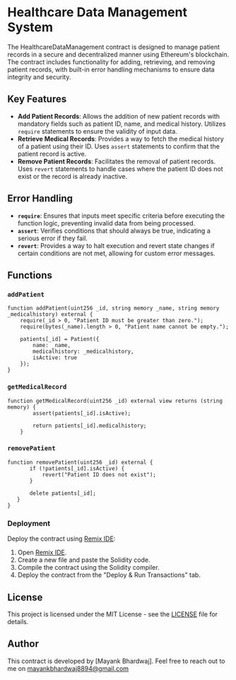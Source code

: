 # Healthcare Data Management System

The HealthcareDataManagement contract is designed to manage patient records in a secure and decentralized manner using Ethereum's blockchain. The contract includes functionality for adding, retrieving, and removing patient records, with built-in error handling mechanisms to ensure data integrity and security.

## Key Features

- **Add Patient Records**: Allows the addition of new patient records with mandatory fields such as patient ID, name, and medical history. Utilizes `require` statements to ensure the validity of input data.
- **Retrieve Medical Records**: Provides a way to fetch the medical history of a patient using their ID. Uses `assert` statements to confirm that the patient record is active.
- **Remove Patient Records**: Facilitates the removal of patient records. Uses `revert` statements to handle cases where the patient ID does not exist or the record is already inactive.

## Error Handling

- **`require`**: Ensures that inputs meet specific criteria before executing the function logic, preventing invalid data from being processed.
- **`assert`**: Verifies conditions that should always be true, indicating a serious error if they fail.
- **`revert`**: Provides a way to halt execution and revert state changes if certain conditions are not met, allowing for custom error messages.

## Functions

### `addPatient`

```solidity
function addPatient(uint256 _id, string memory _name, string memory _medicalhistory) external {
    require(_id > 0, "Patient ID must be greater than zero.");
    require(bytes(_name).length > 0, "Patient name cannot be empty.");
    
    patients[_id] = Patient({
        name: _name,
        medicalhistory: _medicalhistory,
        isActive: true
    });
}
```
### `getMedicalRecord`
```solidity
function getMedicalRecord(uint256 _id) external view returns (string memory) {
        assert(patients[_id].isActive); 
        
        return patients[_id].medicalhistory;
    }

```
### `removePatient`
 ```solidity
 function removePatient(uint256 _id) external {
        if (!patients[_id].isActive) {
            revert("Patient ID does not exist");
        }
        
        delete patients[_id];
    }
}
```

### Deployment

Deploy the contract using [Remix IDE](https://remix.ethereum.org/):

1. Open [Remix IDE](https://remix.ethereum.org/).
2. Create a new file and paste the Solidity code.
3. Compile the contract using the Solidity compiler.
4. Deploy the contract from the "Deploy & Run Transactions" tab.

## License

This project is licensed under the MIT License - see the [LICENSE](LICENSE) file for details.

## Author

This contract is developed by [Mayank Bhardwaj]. Feel free to reach out to me on mayankbhardwaj8894@gmail.com

